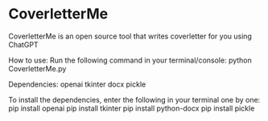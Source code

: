 # CoverletterMe

CoverletterMe is an open source tool that writes coverletter for you using ChatGPT

How to use: 
Run the following command in your terminal/console:
    python CoverletterMe.py

Dependencies:
openai
tkinter
docx
pickle

To install the dependencies, enter the following in your terminal one by one:
pip install openai
pip install tkinter
pip install python-docx
pip install pickle
